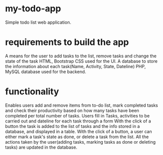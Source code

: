 # my-todo-app
Simple todo list web application.
# requirements to build the  app
A means for the user to add tasks to the list, remove tasks and change the state of the task
HTML, Bootstrap CSS used for the UI.
A database to store the information about each task(Name, Activity, State, Dateline)
PHP, MySQL database used for the backend.
# functionality
Enables users add and remove items from to-do list, mark completed tasks and check their productivity based on how many tasks have been completed per total number of tasks.
Users fill in Tasks, activities to be carried out and dateline for each task through a form
With the click of a button the task is added to the list of tasks and the info stored in a database, and displayed in a table.
With the click of a button, a user can either mark a task's state as done, or delete a task from the list.
All the actions taken by the user(adding tasks, marking tasks as done or deleting tasks) are updated in the database.
